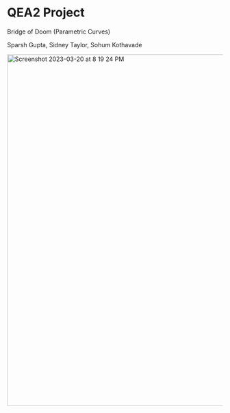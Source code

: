 # QEA2 Project

Bridge of Doom (Parametric Curves)

Sparsh Gupta, Sidney Taylor, Sohum Kothavade

<img width="821" alt="Screenshot 2023-03-20 at 8 19 24 PM" src="https://user-images.githubusercontent.com/19605629/226492616-020ec45d-8d3f-4510-aa9f-b702b2f5ef40.png">
